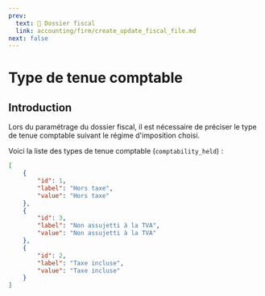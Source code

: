 ```yaml
---
prev:
  text: 🐤 Dossier fiscal
  link: accounting/firm/create_update_fiscal_file.md
next: false
---
```


<span id="readme-top"></span>

# Type de tenue comptable

## Introduction

Lors du paramétrage du dossier fiscal, il est nécessaire de préciser le type de tenue comptable suivant le régime d'imposition choisi.

Voici la liste des types de tenue comptable (`comptability_held`) :

```json
[
    {
        "id": 1,
        "label": "Hors taxe",
        "value": "Hors taxe"
    },
    {
        "id": 3,
        "label": "Non assujetti à la TVA",
        "value": "Non assujetti à la TVA"
    },
    {
        "id": 2,
        "label": "Taxe incluse",
        "value": "Taxe incluse"
    }
]
```
